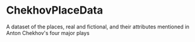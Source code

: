 # ChekhovPlaceData
A dataset of the places, real and fictional, and their attributes mentioned in Anton Chekhov's four major plays 
